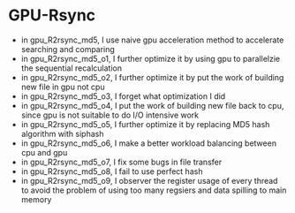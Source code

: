 # GPU-Rsync

- in gpu_R2rsync_md5, I use naive gpu acceleration method to accelerate searching and comparing
- in gpu_R2rsync_md5_o1, I further optimize it by using gpu to parallelzie the sequential recalculation
- in gpu_R2rsync_md5_o2, I further optimize it by put the work of building new file in gpu not cpu
- in gpu_R2rsync_md5_o3, I forget what optimization I did
- in gpu_R2rsync_md5_o4, I put the work of building new file back to cpu, since gpu is not suitable to do I/O intensive work
- in gpu_R2rsync_md5_o5, I further optimize it by replacing MD5 hash algorithm with siphash
- in gpu_R2rsync_md5_o6, I make a better workload balancing between cpu and gpu
- in gpu_R2rsync_md5_o7, I fix some bugs in file transfer
- in gpu_R2rsync_md5_o8, I fail to use perfect hash
- in gpu_R2rsync_md5_o9, I observer the register usage of every thread to avoid the problem of using too many regsiers and data spilling to main memory
